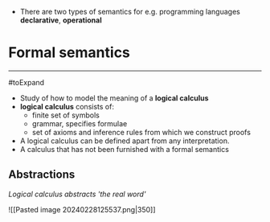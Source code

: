 
* There are two types of semantics for e.g. programming languages **declarative**, **operational**


# Formal semantics
---
#toExpand

* Study of how to model the meaning of a **logical calculus**
* **logical calculus** consists of:
	* finite set of symbols
	* grammar, specifies formulae
	* set of axioms and inference rules from which we construct proofs
* A logical calculus can be defined apart from any interpretation. 
* A calculus that has not been furnished with a formal semantics

## Abstractions
_Logical calculus abstracts 'the real word'_

![[Pasted image 20240228125537.png|350]]

